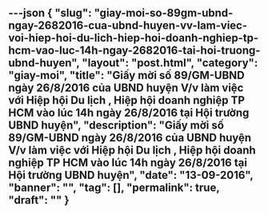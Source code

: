 ---json
{
    "slug": "giay-moi-so-89gm-ubnd-ngay-2682016-cua-ubnd-huyen-vv-lam-viec-voi-hiep-hoi-du-lich-hiep-hoi-doanh-nghiep-tp-hcm-vao-luc-14h-ngay-2682016-tai-hoi-truong-ubnd-huyen",
    "layout": "post.html",
    "category": "giay-moi",
    "title": "Giấy mời số 89/GM-UBND ngày 26/8/2016 của UBND huyện V/v làm việc với Hiệp hội Du lịch , Hiệp hội doanh nghiệp TP HCM vào lúc 14h ngày 26/8/2016 tại Hội trường UBND huyện",
    "description": "Giấy mời số 89/GM-UBND ngày 26/8/2016 của UBND huyện V/v làm việc với Hiệp hội Du lịch , Hiệp hội doanh nghiệp TP HCM vào lúc 14h ngày 26/8/2016 tại Hội trường UBND huyện",
    "date": "13-09-2016",
    "banner": "",
    "tag": [],
    "permalink": true,
    "draft": ""
}
---
